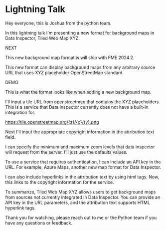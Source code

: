 # Lightning Talk

Hey everyone, this is Joshua from the python team. 

In this lightning talk I'm presenting a new format for background maps in Data Inspector, Tiled Web Map XYZ. 

NEXT

This new background map format is will ship with FME 2024.2. 

This new format can display background maps from any arbitrary source URL that uses XYZ placeholder OpenStreetMap standard.

DEMO

This is what the format looks like when adding a new background map. 


I'll input a tile URL from openstreetmap that contains the XYZ placeholders. This is a service that Data Inspector currently does not have a built-in integration for.

https://tile.openstreetmap.org/{z}/{x}/{y}.png

Next I'll input the appropriate copyright information in the attribution text field.



I can specify the minimum and maximum zoom levels that data inspector will request from the server. I'll just use the defaults values.

To use a service that requires authentication, I can include an API key in the URL. For example, Azure Maps, another new map format for Data Inspector.

I can also include hyperlinks in the attribution text by using html tags. Now, this links to the copyright information for the service. 

To summarize, Tiled Web Map XYZ allows users to get background maps from sources not currently integrated in Data Inspector. You can provide an API key in the URL parameters, and the attribution text supports HTML hyperlink tags.

Thank you for watching, please reach out to me or the Python team if you have any questions or feedback.